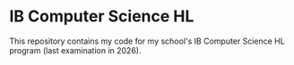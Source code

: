 # IB Computer Science HL

This repository contains my code for my school's IB Computer Science HL program (last examination in 2026).
